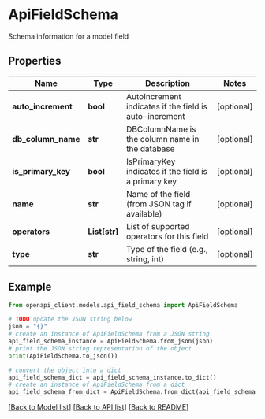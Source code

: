 # ApiFieldSchema

Schema information for a model field

## Properties

Name | Type | Description | Notes
------------ | ------------- | ------------- | -------------
**auto_increment** | **bool** | AutoIncrement indicates if the field is auto-increment | [optional] 
**db_column_name** | **str** | DBColumnName is the column name in the database | [optional] 
**is_primary_key** | **bool** | IsPrimaryKey indicates if the field is a primary key | [optional] 
**name** | **str** | Name of the field (from JSON tag if available) | [optional] 
**operators** | **List[str]** | List of supported operators for this field | [optional] 
**type** | **str** | Type of the field (e.g., string, int) | [optional] 

## Example

```python
from openapi_client.models.api_field_schema import ApiFieldSchema

# TODO update the JSON string below
json = "{}"
# create an instance of ApiFieldSchema from a JSON string
api_field_schema_instance = ApiFieldSchema.from_json(json)
# print the JSON string representation of the object
print(ApiFieldSchema.to_json())

# convert the object into a dict
api_field_schema_dict = api_field_schema_instance.to_dict()
# create an instance of ApiFieldSchema from a dict
api_field_schema_from_dict = ApiFieldSchema.from_dict(api_field_schema_dict)
```
[[Back to Model list]](../README.md#documentation-for-models) [[Back to API list]](../README.md#documentation-for-api-endpoints) [[Back to README]](../README.md)


